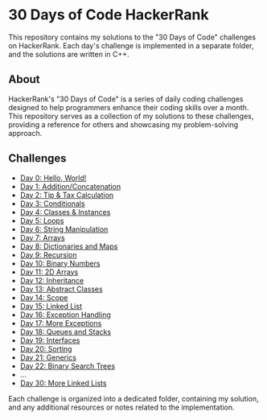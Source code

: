 # 30 Days of Code HackerRank

This repository contains my solutions to the "30 Days of Code" challenges on HackerRank. Each day's challenge is implemented in a separate folder, and the solutions are written in C++.

## About

HackerRank's "30 Days of Code" is a series of daily coding challenges designed to help programmers enhance their coding skills over a month. This repository serves as a collection of my solutions to these challenges, providing a reference for others and showcasing my problem-solving approach.

## Challenges

- [Day 0: Hello, World!](./Day00/Day00.cpp)
- [Day 1: Addition/Concatenation](./Day01/Day01.cpp)
- [Day 2: Tip & Tax Calculation](./Day02/Day02.cpp)
- [Day 3: Conditionals](./Day03/Day03.cpp)
- [Day 4: Classes & Instances](./Day04/Day04.cpp)
- [Day 5: Loops](./Day05/Day05.cpp)
- [Day 6: String Manipulation](./Day06/Day06.cpp)
- [Day 7: Arrays](./Day07/Day07.cpp)
- [Day 8: Dictionaries and Maps](./Day08/Day08.cpp)
- [Day 9: Recursion](./Day09/Day09.cpp)
- [Day 10: Binary Numbers](./Day10/Day10.cpp)
- [Day 11: 2D Arrays](./Day11/Day11.cpp)
- [Day 12: Inheritance](./Day12/Day12.cpp)
- [Day 13: Abstract Classes](./Day13/Day13.cpp)
- [Day 14: Scope](./Day14/Day14.cpp)
- [Day 15: Linked List](./Day15/Day15.cpp)
- [Day 16: Exception Handling](./Day16/Day16.cpp)
- [Day 17: More Exceptions](./Day17/Day17.cpp)
- [Day 18: Queues and Stacks](./Day18/Day18.cpp)
- [Day 19: Interfaces](./Day19/Day19.cpp)
- [Day 20: Sorting](./Day20/Day20.cpp)
- [Day 21: Generics](./Day21/Day21.cpp)
- [Day 22: Binary Search Trees](./Day22/Day22.cpp)
- ...
- [Day 30: More Linked Lists](./Day30.cpp)

Each challenge is organized into a dedicated folder, containing my solution, and any additional resources or notes related to the implementation.

